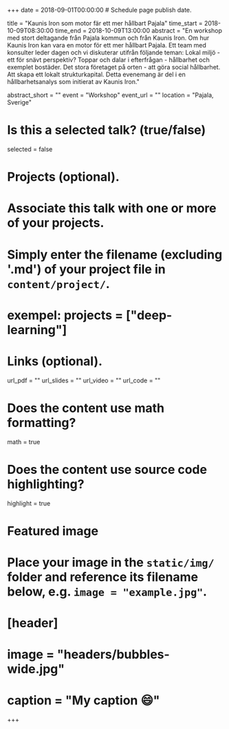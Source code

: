 +++
date = 2018-09-01T00:00:00  # Schedule page publish date.

title = "Kaunis Iron som motor fär ett mer hållbart Pajala"
time_start = 2018-10-09T08:30:00
time_end = 2018-10-09T13:00:00
abstract = "En workshop med stort deltagande från Pajala kommun och från Kaunis Iron. Om hur Kaunis Iron kan vara en motor för ett mer hållbart Pajala. Ett team med konsulter leder dagen och vi diskuterar utifrån följande teman: Lokal miljö - ett för snävt perspektiv? Toppar och dalar i efterfrågan - hållbarhet och exemplet bostäder. Det stora företaget på orten - att göra social hållbarhet. Att skapa ett lokalt strukturkapital. Detta evenemang är del i en hållbarhetsanalys som initierat av Kaunis Iron."

abstract_short = ""
event = "Workshop"
event_url = ""
location = "Pajala, Sverige"

# Is this a selected talk? (true/false)
selected = false

# Projects (optional).
#   Associate this talk with one or more of your projects.
#   Simply enter the filename (excluding '.md') of your project file in `content/project/`.
# exempel:  projects = ["deep-learning"]

# Links (optional).
url_pdf = ""
url_slides = ""
url_video = ""
url_code = ""

# Does the content use math formatting?
math = true

# Does the content use source code highlighting?
highlight = true

# Featured image
# Place your image in the `static/img/` folder and reference its filename below, e.g. `image = "example.jpg"`.
# [header]
# image = "headers/bubbles-wide.jpg"
# caption = "My caption :smile:"

+++
